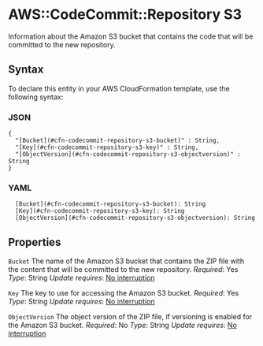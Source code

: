 # AWS::CodeCommit::Repository S3<a name="aws-properties-codecommit-repository-s3"></a>

Information about the Amazon S3 bucket that contains the code that will be committed to the new repository\.

## Syntax<a name="aws-properties-codecommit-repository-s3-syntax"></a>

To declare this entity in your AWS CloudFormation template, use the following syntax:

### JSON<a name="aws-properties-codecommit-repository-s3-syntax.json"></a>

```
{
  "[Bucket](#cfn-codecommit-repository-s3-bucket)" : String,
  "[Key](#cfn-codecommit-repository-s3-key)" : String,
  "[ObjectVersion](#cfn-codecommit-repository-s3-objectversion)" : String
}
```

### YAML<a name="aws-properties-codecommit-repository-s3-syntax.yaml"></a>

```
  [Bucket](#cfn-codecommit-repository-s3-bucket): String
  [Key](#cfn-codecommit-repository-s3-key): String
  [ObjectVersion](#cfn-codecommit-repository-s3-objectversion): String
```

## Properties<a name="aws-properties-codecommit-repository-s3-properties"></a>

`Bucket`  <a name="cfn-codecommit-repository-s3-bucket"></a>
The name of the Amazon S3 bucket that contains the ZIP file with the content that will be committed to the new repository\.
*Required*: Yes
*Type*: String
*Update requires*: [No interruption](https://docs.aws.amazon.com/AWSCloudFormation/latest/UserGuide/using-cfn-updating-stacks-update-behaviors.html#update-no-interrupt)

`Key`  <a name="cfn-codecommit-repository-s3-key"></a>
The key to use for accessing the Amazon S3 bucket\.
*Required*: Yes
*Type*: String
*Update requires*: [No interruption](https://docs.aws.amazon.com/AWSCloudFormation/latest/UserGuide/using-cfn-updating-stacks-update-behaviors.html#update-no-interrupt)

`ObjectVersion`  <a name="cfn-codecommit-repository-s3-objectversion"></a>
The object version of the ZIP file, if versioning is enabled for the Amazon S3 bucket\.
*Required*: No
*Type*: String
*Update requires*: [No interruption](https://docs.aws.amazon.com/AWSCloudFormation/latest/UserGuide/using-cfn-updating-stacks-update-behaviors.html#update-no-interrupt)
